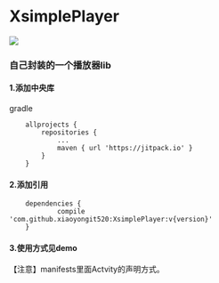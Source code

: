 # XsimplePlayer
[![](https://jitpack.io/v/xiaoyongit520/XsimplePlayer.svg)](https://jitpack.io/#xiaoyongit520/XsimplePlayer)
### 自己封装的一个播放器lib
#### 1.添加中央库
gradle
```
	allprojects {
		repositories {
			...
			maven { url 'https://jitpack.io' }
		}
	}
```
#### 2.添加引用
```
	dependencies {
	        compile 'com.github.xiaoyongit520:XsimplePlayer:v{version}'
	}
```


#### 3.使用方式见demo  
【注意】manifests里面Actvity的声明方式。
